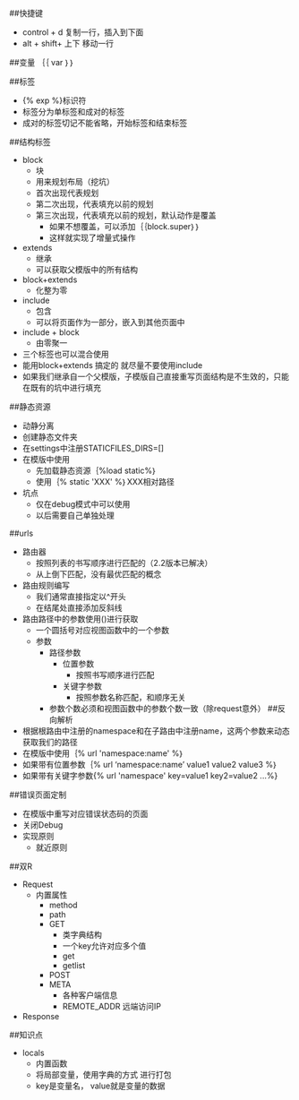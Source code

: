 ##快捷键
- control + d 复制一行，插入到下面
- alt + shift+ 上下 移动一行


##变量
｛｛ var ｝｝

##标签
- {% exp %}标识符
- 标签分为单标签和成对的标签
- 成对的标签切记不能省略，开始标签和结束标签

##结构标签
- block
    - 块
    - 用来规划布局（挖坑）
    - 首次出现代表规划
    - 第二次出现，代表填充以前的规划
    - 第三次出现，代表填充以前的规划，默认动作是覆盖
        - 如果不想覆盖，可以添加｛｛block.super｝｝
        - 这样就实现了增量式操作
- extends
    - 继承
    - 可以获取父模版中的所有结构
- block+extends
    - 化整为零
- include
    - 包含
    - 可以将页面作为一部分，嵌入到其他页面中
- include + block
    - 由零聚一
- 三个标签也可以混合使用
- 能用block+extends 搞定的 就尽量不要使用include
- 如果我们继承自一个父模版，子模版自己直接重写页面结构是不生效的，只能在既有的坑中进行填充


##静态资源
- 动静分离
- 创建静态文件夹
- 在settings中注册STATICFILES_DIRS=[]
- 在模版中使用
    - 先加载静态资源｛%load static%｝
    - 使用｛% static 'XXX' %｝XXX相对路径
- 坑点
    - 仅在debug模式中可以使用
    - 以后需要自己单独处理
    
##urls
- 路由器
    - 按照列表的书写顺序进行匹配的（2.2版本已解决）
    - 从上倒下匹配，没有最优匹配的概念
- 路由规则编写
    - 我们通常直接指定以^开头
    - 在结尾处直接添加反斜线
- 路由路径中的参数使用()进行获取
    - 一个圆括号对应视图函数中的一个参数
    - 参数
        - 路径参数
            - 位置参数
                - 按照书写顺序进行匹配
            - 关键字参数
                - 按照参数名称匹配，和顺序无关
        - 参数个数必须和视图函数中的参数个数一致（除request意外）
##反向解析
- 根据根路由中注册的namespace和在子路由中注册name，这两个参数来动态获取我们的路径
- 在模版中使用｛% url 'namespace:name' %｝
- 如果带有位置参数｛% url ‘namespace:name’ value1 value2 value3 %｝
- 如果带有关键字参数{% url 'namespace' key=value1 key2=value2 ...%}
    
##错误页面定制
- 在模版中重写对应错误状态码的页面
- 关闭Debug
- 实现原则
    - 就近原则
        
        
##双R
- Request
    - 内置属性
        - method
        - path
        - GET
            - 类字典结构
            - 一个key允许对应多个值
            - get
            - getlist
        - POST
        - META
            - 各种客户端信息
            - REMOTE_ADDR 远端访问IP
- Response


##知识点
- locals
    - 内置函数
    - 将局部变量，使用字典的方式 进行打包
    - key是变量名， value就是变量的数据